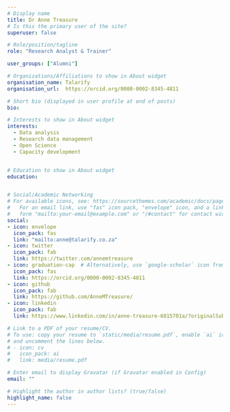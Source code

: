 ```yaml
---
# Display name
title: Dr Anne Treasure
# Is this the primary user of the site?
superuser: false

# Role/position/tagline
role: "Research Analyst & Trainer"

user_groups: ["Alumni"]

# Organizations/Affiliations to show in About widget
organisation_name: Talarify
organisation_url:  https://orcid.org/0000-0002-8345-4811

# Short bio (displayed in user profile at end of posts)
bio: 

# Interests to show in About widget
interests:
  - Data analysis
  - Research data management
  - Open Science
  - Capacity development


# Education to show in About widget
education:


# Social/Academic Networking
# For available icons, see: https://sourcethemes.com/academic/docs/page-builder/#icons
#   For an email link, use "fas" icon pack, "envelope" icon, and a link in the
#   form "mailto:your-email@example.com" or "/#contact" for contact widget.
social:
- icon: envelope
  icon_pack: fas
  link: "mailto:anne@talarify.co.za"
- icon: twitter
  icon_pack: fab
  link: https://twitter.com/annemtreasure
- icon: graduation-cap  # Alternatively, use `google-scholar` icon from `ai` icon pack
  icon_pack: fas
  link: https://orcid.org/0000-0002-8345-4811
- icon: github
  icon_pack: fab
  link: https://github.com/AnneMTreasure/
- icon: linkedin
  icon_pack: fab
  link: https://www.linkedin.com/in/anne-treasure-6815701a/?originalSubdomain=za

# Link to a PDF of your resume/CV.
# To use: copy your resume to `static/media/resume.pdf`, enable `ai` icons in `params.toml`, 
# and uncomment the lines below.
# - icon: cv
#   icon_pack: ai
#   link: media/resume.pdf

# Enter email to display Gravatar (if Gravatar enabled in Config)
email: ""

# Highlight the author in author lists? (true/false)
highlight_name: false
---
```



